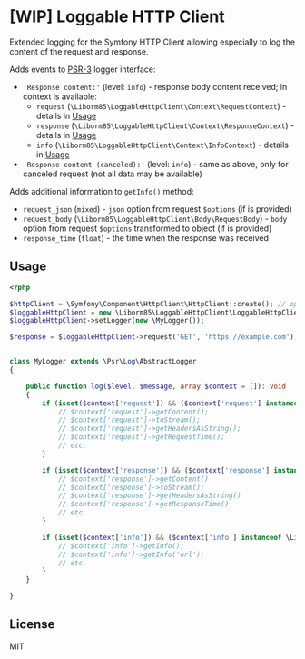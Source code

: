 # [WIP] Loggable HTTP Client

Extended logging for the Symfony HTTP Client allowing especially to log the content of the request and response.

Adds events to [PSR-3](https://www.php-fig.org/psr/psr-3/) logger interface:
- `'Response content:'` (level: `info`) - response body content received; in context is available:
  - `request` (`\Liborm85\LoggableHttpClient\Context\RequestContext`) - details in [Usage](#usage)
  - `response` (`\Liborm85\LoggableHttpClient\Context\ResponseContext`) - details in [Usage](#usage)
  - `info` (`\Liborm85\LoggableHttpClient\Context\InfoContext`) - details in [Usage](#usage)
- `'Response content (canceled):'` (level: `info`) - same as above, only for canceled request (not all data may be available)

Adds additional information to `getInfo()` method:
- `request_json` (`mixed`) - `json` option from request `$options` (if is provided)
- `request_body` (`\Liborm85\LoggableHttpClient\Body\RequestBody`) - `body` option from request `$options` transformed to object (if is provided)
- `response_time` (`float`) - the time when the response was received

<!-- TBD
## Installation

You can install it with:
```
composer require liborm85/loggable-http-client
```
-->

## Usage

```php
<?php

$httpClient = \Symfony\Component\HttpClient\HttpClient::create(); // optional
$loggableHttpClient = new \Liborm85\LoggableHttpClient\LoggableHttpClient($httpClient);
$loggableHttpClient->setLogger(new \MyLogger());

$response = $loggableHttpClient->request('GET', 'https://example.com');


class MyLogger extends \Psr\Log\AbstractLogger
{

    public function log($level, $message, array $context = []): void
    {
        if (isset($context['request']) && ($context['request'] instanceof \Liborm85\LoggableHttpClient\Context\RequestContext)) {
            // $context['request']->getContent();
            // $context['request']->toStream();
            // $context['request']->getHeadersAsString();
            // $context['request']->getRequestTime();
            // etc.
        }

        if (isset($context['response']) && ($context['response'] instanceof \Liborm85\LoggableHttpClient\Context\ResponseContext)) {
            // $context['response']->getContent()
            // $context['response']->toStream();
            // $context['response']->getHeadersAsString()
            // $context['response']->getResponseTime()
            // etc.
        }

        if (isset($context['info']) && ($context['info'] instanceof \Liborm85\LoggableHttpClient\Context\InfoContext)) {
            // $context['info']->getInfo();
            // $context['info']->getInfo('url');
            // etc.
        }
    }

}
```

## License

MIT
